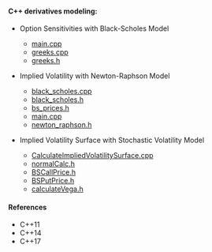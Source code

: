#### C++ derivatives modeling:

- Option Sensitivities with Black-Scholes Model 
     - [main.cpp](https://github.com/manuelmusngi/derivatives-modeling/blob/main/option-sensitivities/main.cpp)
     - [greeks.cpp](https://github.com/manuelmusngi/derivatives-modeling/blob/main/option-sensitivities/greeks.cpp)
     - [greeks.h](https://github.com/manuelmusngi/derivatives-modeling/blob/main/option-sensitivities/greeks.h)
     
- Implied Volatility with Newton-Raphson Model
     - [black_scholes.cpp](https://github.com/manuelmusngi/derivatives-modeling/blob/main/newton-raphson/black_scholes.cpp)
     - [black_scholes.h](https://github.com/manuelmusngi/derivatives-modeling/blob/main/newton-raphson/black_scholes.h)
     - [bs_prices.h](https://github.com/manuelmusngi/derivatives-modeling/blob/main/newton-raphson/bs_prices.h)
     - [main.cpp](https://github.com/manuelmusngi/derivatives-modeling/blob/main/newton-raphson/main.cpp)
     - [newton_raphson.h](https://github.com/manuelmusngi/derivatives-modeling/blob/main/newton-raphson/newton_raphson.h)
     
- Implied Volatility Surface with Stochastic Volatility Model
     - [CalculateImpliedVolatilitySurface.cpp](https://github.com/manuelmusngi/derivatives-modeling/blob/main/ivsurface/CalculateImpliedVolatilitySurface.cpp)
     - [normalCalc.h](https://github.com/manuelmusngi/derivatives-modeling/blob/main/ivsurface/normalCalc.h)
     - [BSCallPrice.h](https://github.com/manuelmusngi/derivatives-modeling/blob/main/ivsurface/BSCallPrice.h)
     - [BSPutPrice.h](https://github.com/manuelmusngi/derivatives-modeling/blob/main/ivsurface/BSPutPrice.h)
     - [calculateVega.h](https://github.com/manuelmusngi/derivatives-modeling/blob/main/ivsurface/calculateVega.h) 

#### References 
- C++11
- C++14
- C++17
 
